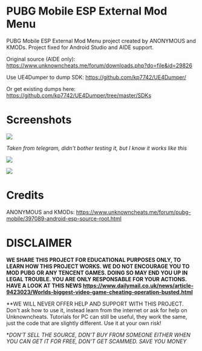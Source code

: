 # PUBG Mobile ESP External Mod Menu
PUBG Mobile ESP External Mod Menu project created by ANONYMOUS and KMODs. Project fixed for Android Studio and AIDE support.

Original source (AIDE only): https://www.unknowncheats.me/forum/downloads.php?do=file&id=29826

Use UE4Dumper to dump SDK: https://github.com/kp7742/UE4Dumper/

Or get existing dumps here: https://github.com/kp7742/UE4Dumper/tree/master/SDKs

# Screenshots
![](https://i.imgur.com/RerX1I9.png)

*Taken from telegram, didn't bother testing it, but I know it works like this*

![](https://i.imgur.com/Oiaruir.jpg)

![](https://i.imgur.com/fKWK6cT.jpg)

# Credits
ANONYMOUS and KMODs: https://www.unknowncheats.me/forum/pubg-mobile/397089-android-esp-source-root.html

# DISCLAIMER
**WE SHARE THIS PROJECT FOR EDUCATIONAL PURPOSES ONLY, TO LEARN HOW THIS PROJECT WORKS. WE DO NOT ENCOURAGE YOU TO MOD PUBG OR ANY TENCENT GAMES. DOING SO MAY END YOU UP IN LEGAL TROUBLE. YOU ARE ONLY RESPONSABLE FOR YOUR ACTIONS. HAVE A LOOK AT THIS NEWS https://www.dailymail.co.uk/news/article-9423023/Worlds-biggest-video-game-cheating-operation-busted.html**

**WE WILL NEVER OFFER HELP AND SUPPORT WITH THIS PROJECT. Don't ask how to use it, instead learn from the internet or ask for help on Unknowncheats. Tutorials for PC can still be useful, they work the same, just the code that are slightly different. Use it at your own risk!

**DON'T SELL THE SOURCE, DON'T BUY FROM SOMEONE EITHER WHEN YOU CAN GET IT FOR FREE, DON'T GET SCAMMED. SAVE YOU MONEY*
